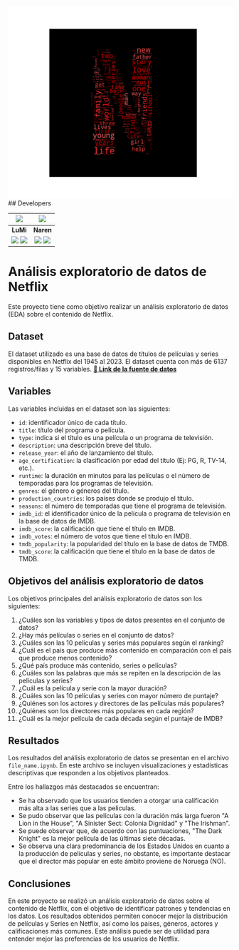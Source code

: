 <!-- ![Logo_netflix](./Imagenes/Netflix.png) -->
<img src='/Imagenes/Netflix.png'>
## Developers

| <img src="https://res.cloudinary.com/diyk4to11/image/upload/v1664465504/Integrantes/LuisMi_yvmw6a.png" width=50>| <img src="https://avatars.githubusercontent.com/u/92761637?v=4" width=50>|
|:-:|:-:|
| **LuMi**| **Naren**|
| <a href="https://github.com/lumiguz"><img src="https://img.shields.io/badge/github-%23121011.svg?&style=for-the-badge&logo=github&logoColor=white"/></a> <a href="https://www.linkedin.com/in/dataluis/"><img src="https://img.shields.io/badge/linkedin%20-%230077B5.svg?&style=for-the-badge&logo=linkedin&logoColor=white"/></a> | <a href="https://github.com/Naren-7"><img src="https://img.shields.io/badge/github-%23121011.svg?&style=for-the-badge&logo=github&logoColor=white"/></a> <a href="https://www.linkedin.com/in/narenfragozo7/"><img src="https://img.shields.io/badge/linkedin%20-%230077B5.svg?&style=for-the-badge&logo=linkedin&logoColor=white"/></a> |



# Análisis exploratorio de datos de Netflix

Este proyecto tiene como objetivo realizar un análisis exploratorio de datos (EDA) sobre el contenido de Netflix.


## Dataset
El dataset utilizado es una base de datos de títulos de películas y series disponibles en Netflix del 1945 al 2023. El dataset cuenta con más de 6137 registros/filas y 15 variables.
[**🔗 Link de la fuente de datos**](https://www.kaggle.com/datasets/dgoenrique/netflix-movies-and-tv-shows?select=credits.csv)

## Variables

Las variables incluidas en el dataset son las siguientes:

- `id`: identificador único de cada título.
- `title`: título del programa o película.
- `type`: indica si el título es una película o un programa de televisión.
- `description`: una descripción breve del título.
- `release_year`: el año de lanzamiento del título.
- `age_certification`: la clasificación por edad del título (Ej: PG, R, TV-14, etc.).
- `runtime`: la duración en minutos para las películas o el número de temporadas para los programas de televisión.
- `genres`: el género o géneros del título.
- `production_countries`: los países donde se produjo el título.
- `seasons`: el número de temporadas que tiene el programa de televisión.
- `imdb_id`: el identificador único de la película o programa de televisión en la base de datos de IMDB.
- `imdb_score`: la calificación que tiene el título en IMDB.
- `imdb_votes`: el número de votos que tiene el título en IMDB.
- `tmdb_popularity`: la popularidad del título en la base de datos de TMDB.
- `tmdb_score`: la calificación que tiene el título en la base de datos de TMDB.

## Objetivos del análisis exploratorio de datos

Los objetivos principales del análisis exploratorio de datos son los siguientes:

1. ¿Cuáles son las variables y tipos de datos presentes en el conjunto de datos?
2. ¿Hay más películas o series en el conjunto de datos?
3. ¿Cuáles son las 10 películas y series más populares según el ranking?
4. ¿Cuál es el país que produce más contenido en comparación con el país que produce menos contenido?
5. ¿Qué país produce más contenido, series o películas?
6. ¿Cuáles son las palabras que más se repiten en la descripción de las películas y series?
7. ¿Cuál es la película y serie con la mayor duración?
8. ¿Cuáles son las 10 películas y series con mayor número de puntaje?
9. ¿Quiénes son los actores y directores de las películas más populares?
10. ¿Quiénes son los directores más populares en cada región?
11. ¿Cuál es la mejor película de cada década según el puntaje de IMDB?

## Resultados

Los resultados del análisis exploratorio de datos se presentan en el archivo `file_name.ipynb`. En este archivo se incluyen visualizaciones y estadísticas descriptivas que responden a los objetivos planteados.

Entre los hallazgos más destacados se encuentran:

- Se ha observado que los usuarios tienden a otorgar una calificación más alta a las series que a las peliculas.
- Se pudo observar que las películas con la duración más larga fueron "A Lion in the House", "A Sinister Sect: Colonia Dignidad" y "The Irishman".
- Se puede observar que, de acuerdo con las puntuaciones, "The Dark Knight" es la mejor película de las últimas siete décadas.
- Se observa una clara predominancia de los Estados Unidos en cuanto a la producción de películas y series, no obstante, es importante destacar que el director más popular en este ámbito proviene de Noruega (NO).

## Conclusiones

En este proyecto se realizó un análisis exploratorio de datos sobre el contenido de Netflix, con el objetivo de identificar patrones y tendencias en los datos. Los resultados obtenidos permiten conocer mejor la distribución de películas y Series en Netflix, así como los países, géneros, actores y calificaciones más comunes. Este análisis puede ser de utilidad para entender mejor las preferencias de los usuarios de Netflix.

